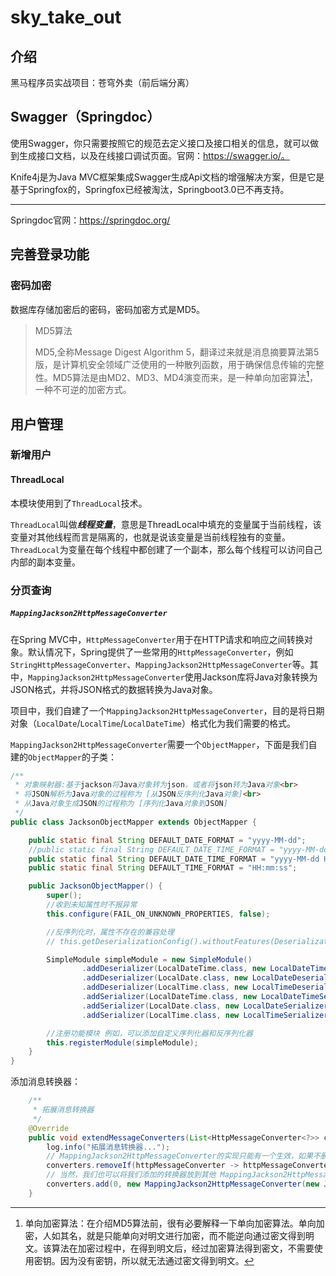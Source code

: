 # sky_take_out

## 介绍

黑马程序员实战项目：苍穹外卖（前后端分离）

## Swagger（Springdoc）

使用Swagger，你只需要按照它的规范去定义接口及接口相关的信息，就可以做到生成接口文档，以及在线接口调试页面。官网：https://swagger.io/。

Knife4j是为Java MVC框架集成Swagger生成Api文档的增强解决方案，但是它是基于Springfox的，Springfox已经被淘汰，Springboot3.0已不再支持。

---

Springdoc官网：https://springdoc.org/

## 完善登录功能

### 密码加密

数据库存储加密后的密码，密码加密方式是MD5。

> MD5算法
>
> MD5,全称Message Digest Algorithm 5，翻译过来就是消息摘要算法第5版，是计算机安全领域广泛使用的一种散列函数，用于确保信息传输的完整性。MD5算法是由MD2、MD3、MD4演变而来，是一种单向加密算法[^1]，一种不可逆的加密方式。

[^1]:单向加密算法：在介绍MD5算法前，很有必要解释一下单向加密算法。单向加密，人如其名，就是只能单向对明文进行加密，而不能逆向通过密文得到明文。该算法在加密过程中，在得到明文后，经过加密算法得到密文，不需要使用密钥。因为没有密钥，所以就无法通过密文得到明文。

## 用户管理



### 新增用户

#### ThreadLocal

本模块使用到了`ThreadLocal`技术。

`ThreadLocal`叫做***线程变量***，意思是ThreadLocal中填充的变量属于当前线程，该变量对其他线程而言是隔离的，也就是说该变量是当前线程独有的变量。`ThreadLocal`为变量在每个线程中都创建了一个副本，那么每个线程可以访问自己内部的副本变量。

### 分页查询

##### `MappingJackson2HttpMessageConverter`

在Spring MVC中，`HttpMessageConverter`用于在HTTP请求和响应之间转换对象。默认情况下，Spring提供了一些常用的`HttpMessageConverter`，例如`StringHttpMessageConverter`、`MappingJackson2HttpMessageConverter`等。其中，`MappingJackson2HttpMessageConverter`使用Jackson库将Java对象转换为JSON格式，并将JSON格式的数据转换为Java对象。

项目中，我们自建了一个`MappingJackson2HttpMessageConverter`，目的是将日期对象（`LocalDate`/`LocalTime`/`LocalDateTime`）格式化为我们需要的格式。



`MappingJackson2HttpMessageConverter`需要一个`ObjectMapper`，下面是我们自建的`ObjectMapper`的子类：



```java
/**
 * 对象映射器:基于jackson将Java对象转为json，或者将json转为Java对象<br>
 * 将JSON解析为Java对象的过程称为 [从JSON反序列化Java对象]<br>
 * 从Java对象生成JSON的过程称为 [序列化Java对象到JSON]
 */
public class JacksonObjectMapper extends ObjectMapper {

    public static final String DEFAULT_DATE_FORMAT = "yyyy-MM-dd";
    //public static final String DEFAULT_DATE_TIME_FORMAT = "yyyy-MM-dd HH:mm:ss";
    public static final String DEFAULT_DATE_TIME_FORMAT = "yyyy-MM-dd HH:mm";
    public static final String DEFAULT_TIME_FORMAT = "HH:mm:ss";

    public JacksonObjectMapper() {
        super();
        //收到未知属性时不报异常
        this.configure(FAIL_ON_UNKNOWN_PROPERTIES, false);

        //反序列化时，属性不存在的兼容处理
        // this.getDeserializationConfig().withoutFeatures(DeserializationFeature.FAIL_ON_UNKNOWN_PROPERTIES);

        SimpleModule simpleModule = new SimpleModule()
                .addDeserializer(LocalDateTime.class, new LocalDateTimeDeserializer(DateTimeFormatter.ofPattern(DEFAULT_DATE_TIME_FORMAT)))
                .addDeserializer(LocalDate.class, new LocalDateDeserializer(DateTimeFormatter.ofPattern(DEFAULT_DATE_FORMAT)))
                .addDeserializer(LocalTime.class, new LocalTimeDeserializer(DateTimeFormatter.ofPattern(DEFAULT_TIME_FORMAT)))
                .addSerializer(LocalDateTime.class, new LocalDateTimeSerializer(DateTimeFormatter.ofPattern(DEFAULT_DATE_TIME_FORMAT)))
                .addSerializer(LocalDate.class, new LocalDateSerializer(DateTimeFormatter.ofPattern(DEFAULT_DATE_FORMAT)))
                .addSerializer(LocalTime.class, new LocalTimeSerializer(DateTimeFormatter.ofPattern(DEFAULT_TIME_FORMAT)));

        //注册功能模块 例如，可以添加自定义序列化器和反序列化器
        this.registerModule(simpleModule);
    }
}
```



添加消息转换器：

```java
    /**
     * 拓展消息转换器
     */
    @Override
    public void extendMessageConverters(List<HttpMessageConverter<?>> converters) {
        log.info("拓展消息转换器...");
        // MappingJackson2HttpMessageConverter的实现只能有一个生效，如果不删除原本的实现，我们新增的就不会被使用。
        converters.removeIf(httpMessageConverter -> httpMessageConverter instanceof MappingJackson2HttpMessageConverter);
        // 当然，我们也可以将我们添加的转换器放到其他 MappingJackson2HttpMessageConverter实现类 的前面。
        converters.add(0, new MappingJackson2HttpMessageConverter(new JacksonObjectMapper()));
    }
```

